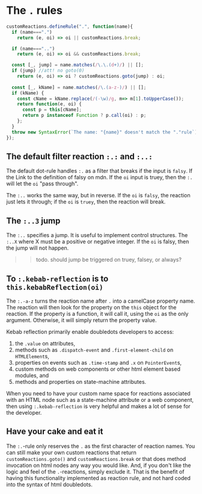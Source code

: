 # The `.` rules

```js
customReactions.defineRule(".", function(name){
  if (name===".")
    return (e, oi) => oi || customReactions.break;

  if (name==="..")
    return (e, oi) => oi && customReactions.break;

  const [_, jump] = name.matches(/\.\.(d+)/) || [];
  if (jump) //att! no goto(0)
    return (e, oi) => oi ? customReactions.goto(jump) : oi;
    
  const [_, kName] = name.matches(/\.(a-z-)/) || [];
  if (kName) {
    const cName = kName.replace(/(-\w)/g, m=> m[1].toUpperCase());
    return function(e, oi) {
      const p = this[cName];
      return p instanceof Function ? p.call(oi) : p;
    };
  }
  throw new SyntaxError(`The name: "{name}" doesn't match the "."rule`);
});
```

## The default filter reaction `:.:` and `:..:`

The default dot-rule handles `:.` as a filter that breaks if the input is `falsy`. If the Link to the definition of falsy on mdn. If the `oi` input is truey, then the `:.` will let the `oi` "pass through".

The `:..` works the same way, but in reverse. If the `oi` is `falsy`, the reaction just lets it through; if the `oi` is `truey`, then the reaction will break.

## The `:..3` jump

The `:..` specifies a jump. It is useful to implement control structures. The `:..X` where X must be a positive or negative integer. If the `oi` is falsy, then the jump will not happen.

>> todo. should jump be triggered on truey, falsey, or always?

## To `:.kebab-reflection` is to `this.kebabReflection(oi)`

The `:.-a-z` turns the reaction name after `.` into a camelCase property name. The reaction will then look for the property on the `this` object for the reaction. If the property is a function, it will call it, using the `oi` as the only argument. Otherwise, it will simply return the property value.

Kebab reflection primarily enable doubledots developers to access:
1. the `.value` on attributes,
2. methods such as `.dispatch-event` and `.first-element-child` on `HTMLElement`s,
3. properties on events such as `.time-stamp` and `.x` on `PointerEvent`s,  
4. custom methods on web components or other html element based modules, and 
5. methods and properties on state-machine attributes.

When you need to have your custom name space for reactions associated with an HTML node such as a state-machine attribute or a web component, then using `:.kebab-reflection` is very helpful and makes a lot of sense for the developer.

## Have your cake and eat it

The `:.`-rule only reserves the `.` as the first character of reaction names. You can still make your own custom reactions that return `customReactions.goto()` and `customReactions.break` or that does method invocation on html nodes any way you would like. And, if you don't like the logic and feel of the `.`-reactions, simply exclude it. That is the benefit of having this functionality implemented as reaction rule, and not hard coded into the syntax of html doubledots.